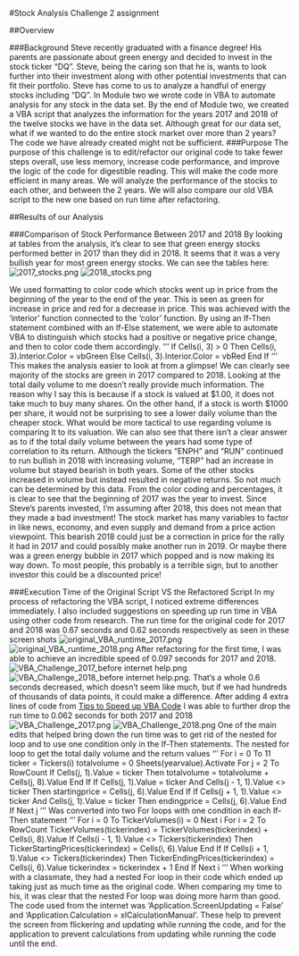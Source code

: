 #Stock Analysis
Challenge 2 assignment 


##Overview

###Background
Steve recently graduated with a finance degree! His parents are passionate about green energy and decided to invest in the stock ticker “DQ”. Steve, being the caring son that he is, wants to look further into their investment along with other potential investments that can fit their portfolio. Steve has come to us to analyze a handful of energy stocks including “DQ”. In Module two we wrote code in VBA to automate analysis for any stock in the data set. By the end of Module two, we created a VBA script that analyzes the information for the years 2017 and 2018 of the twelve stocks we have in the data set. Although great for our data set, what if we wanted to do the entire stock market over more than 2 years? The code we have already created might not be sufficient.
###Purpose
The purpose of this challenge is to edit/refactor our original code to take fewer steps overall, use less memory, increase code performance, and improve the logic of the code for digestible reading. This will make the code more efficient in many areas. We will analyze the performance of the stocks to each other, and between the 2 years. We will also compare our old VBA script to the new one based on run time after refactoring.

##Results of our Analysis

###Comparison of Stock Performance Between 2017 and 2018 
By looking at tables from the analysis, it’s clear to see that green energy stocks performed better in 2017 than they did in 2018. It seems that it was a very bullish year for most green energy stocks. We can see the tables here:
![2017_stocks.png](https://github.com/DaniliukK95/stock-analysis/blob/main/Resources/2017_Stocks.png) ![2018_stocks.png](https://github.com/DaniliukK95/stock-analysis/blob/main/Resources/2018_Stocks.png)

We used formatting to color code which stocks went up in price from the beginning of the year to the end of the year. This is seen as green for increase in price and red for a decrease in price. This was achieved with the ‘interior’ function connected to the ‘color’ function. By using an If-Then statement combined with an If-Else statement, we were able to automate VBA to distinguish which stocks had a positive or negative price change, and then to color code them accordingly. 
‘’’
If Cells(i, 3) > 0 Then
Cells(i, 3).Interior.Color = vbGreen
Else
Cells(i, 3).Interior.Color = vbRed
End If
‘’’
This makes the analysis easier to look at from a glimpse! We can clearly see majority of the stocks are green in 2017 compared to 2018. Looking at the total daily volume to me doesn’t really provide much information. The reason why I say this is because if a stock is valued at $1.00, it does not take much to buy many shares. On the other hand, if a stock is worth $1000 per share, it would not be surprising to see a lower daily volume than the cheaper stock. What would be more tactical to use regarding volume is comparing It to its valuation. We can also see that there isn’t a clear answer as to if the total daily volume between the years had some type of correlation to its return. Although the tickers “ENPH” and “RUN” continued to run bullish in 2018 with increasing volume, “TERP” had an increase in volume but stayed bearish in both years. Some of the other stocks increased in volume but instead resulted in negative returns. So not much can be determined by this data. From the color coding and percentages, it is clear to see that the beginning of 2017 was the year to invest. Since Steve’s parents invested, I’m assuming after 2018, this does not mean that they made a bad investment! The stock market has many variables to factor in like news, economy, and even supply and demand from a price action viewpoint. This bearish 2018 could just be a correction in price for the rally it had in 2017 and could possibly make another run in 2019. Or maybe there was a green energy bubble in 2017 which popped and is now making its way down. To most people, this probably is a terrible sign, but to another investor this could be a discounted price! 

###Execution Time of the Original Script VS the Refactored Script
In my process of refactoring the VBA script, I noticed extreme differences immediately. I also included suggestions on speeding up run time in VBA using other code from research. The run time for the original code for 2017 and 2018 was 0.67 seconds and 0.62 seconds respectively as seen in these screen shots ![original_VBA_runtime_2017.png](https://github.com/DaniliukK95/stock-analysis/blob/main/Resources/Original_VBA_RunTime_2017.png) ![original_VBA_runtime_2018.png](https://github.com/DaniliukK95/stock-analysis/blob/main/Resources/Original_VBA_RunTime_2018.png) 
After refactoring for the first time, I was able to achieve an incredible speed of 0.097 seconds for 2017 and 2018. 
![VBA_Challenge_2017_before internet help.png](https://github.com/DaniliukK95/stock-analysis/blob/main/Resources/VBA_Challenge_2017_before%20internet%20help.png) ![VBA_Challenge_2018_before internet help.png](https://github.com/DaniliukK95/stock-analysis/blob/main/Resources/VBA_Challenge_2018_before%20internet%20help.png). 
That’s a whole 0.6 seconds decreased, which doesn’t seem like much, but if we had hundreds of thousands of data points, it could make a difference. After adding 4 extra lines of code from [Tips to Speed up VBA Code](https://eident.co.uk/2016/03/top-ten-tips-to-speed-up-your-vba-code/) I was able to further drop the run time to 0.062 seconds for both 2017 and 2018 ![VBA_Challenge_2017.png](https://github.com/DaniliukK95/stock-analysis/blob/main/Resources/VBA_Challenge_2017.png) ![VBA_Challenge_2018.png](https://github.com/DaniliukK95/stock-analysis/blob/main/Resources/VBA_Challenge_2018.png) 
One of the main edits that helped bring down the run time was to get rid of the nested for loop and to use one condition only in the If-Then statements. The nested for loop to get the total daily volume and the return values 
‘’’
For i = 0 To 11
ticker = Tickers(i)
totalvolume = 0
Sheets(yearvalue).Activate
For j = 2 To RowCount
If Cells(j, 1).Value = ticker Then
totalvolume = totalvolume + Cells(j, 8).Value
End If
If Cells(j, 1).Value = ticker And Cells(j - 1, 1).Value <> ticker Then
startingprice = Cells(j, 6).Value
End If
If Cells(j + 1, 1).Value <> ticker And Cells(j, 1).Value = ticker Then
endingprice = Cells(j, 6).Value
End If
Next j
‘’’
Was converted into two For loops with one condition in each If-Then statement
‘’’
For i = 0 To 
TickerVolumes(i) = 0
Next i
For i = 2 To RowCount
TickerVolumes(tickerindex) = TickerVolumes(tickerindex) + Cells(i, 8).Value
If Cells(i - 1, 1).Value <> Tickers(tickerindex) Then
TickerStartingPrices(tickerindex) = Cells(i, 6).Value
End If
If Cells(i + 1, 1).Value <> Tickers(tickerindex) Then
TickerEndingPrices(tickerindex) = Cells(i, 6).Value
 tickerindex = tickerindex + 1
End If
Next i
‘’’
When working with a classmate, they had a nested For loop in their code which ended up taking just as much time as the original code. When comparing my time to his, it was clear that the nested For loop was doing more harm than good. The code used from the internet was ‘Application.ScreenUpdating = False’ and ‘Application.Calculation = xlCalculationManual’. These help to prevent the screen from flickering and updating while running the code, and for the application to prevent calculations from updating while running the code until the end. 


##
###
###
